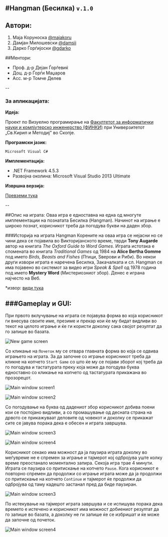 #Hangman (Бесилка) ```v.1.0``` 
----

## Автори:
1. Маја Коруноска [@majakoru](https://github.com/majakoru)
2. Дамјан Милошевски [@damsii](https://github.com/damsii)
3. Дарко Ѓорѓијоски [@gdarko]( https://github.com/gdarko)

##Ментори:
* Проф. д-р Дејан Ѓорѓевиќ
* Доц. д-р Ѓорѓи Маџаров
* Асс. м-р Томче Делев

--
### За апликацијата:
**Идеја:**

 Проект по Визуeлно програмирање на [Факултетот за информатички науки и компјутерско инженерство (ФИНКИ)](http://www.finki.ukim.mk/mk/home) при Универзитeтот „Св.Кирил и Методиј" во Скопје. 
 
**Програмски јазик:**

```Microsoft Visual C# ```

 **Имплементација:**
 
* .NET Framework 4.5.3
* Развојна околина: Microsoft Visual Studio 2013 Ultimate

**Извршна верзија:**

[Превземи тука](http://example.com)

--

##Опис на играта:
Оваа игра е едноставна на една од многуте имплементации на познатата Бесилка (Hangman). Начинот на играње е широко познат, корисникот треба да погодува букви на даден збор.

###Историја на играта Hangman
Корените на оваа игра се нејасни но се чини дека се појавила во Викторијанското време, тврди **Tony Augarde** автор на книгата _The Oxford Guide to Word Games_. Играта истотака е спомената во книгата _Traditional Games_ од 1984 на **Alice Bertha Gomme** под името _Birds, Beasts and Fishes_ (Птици, Ѕверови и Риби).
Во некои други извори играта е наречена Бесилка, Закачалката и сл. Hangman се има појавено во системот за видео игри *Speak & Spell* од 1978 година под името **Mystery Word** (Мистериозниот збор). Денес е играна најчесто на Веб.

*извор: [види тука](http://en.wikipedia.org/wiki/Hangman_%28game%29#History_of_the_Hangman_game)

###Gameplay и GUI:
---
При првото вклучување на играта се појавува форма во која корисникот ги внесува своите име, презиме и прекар кои ќе му бидат видливи во текот на целото играње и ќе ги користи доколку сака својот резултат да го запише во базата.

![New game screen](/screens/Screenshot_1.png)

Со кликање на ```Почеток``` му се отвара главната форма во која се одвива играњето на играта. За да започне со играње корисникот треба да кликне на копчето ```Start Game``` со што ќе му се појави зборот кој треба да го погодува и тастатурата преку која може да погодува буква едноставно со кликање на копчето од тастатурата прикажана во прозорецот.

![Main window screen1](/screens/main_window.png)

![Main window screen2](/screens/main_window1.png)

Со погодување на буква од дадениот збор корисникот добива поени кои се постојано видливи, а со промашување од десната страна на дрвото се прикажуваат деловите од човекот и доколку се прикажат сите се јавува порака дека е обесен и играта завршува.

![Main window screen3](/screens/main_window3.png)

![Main window screen4](/screens/game_over.png)

Корисникот секако има можност да ја паузира играта доколку во меѓувреме не е спремен за играње и тајмерот кој одбројува уште колку време преостанало моментално запира. Секоја игра трае 4 минути. Играта се паузира со притискање на копчето ```Pause```.
Кога корисникот е повторно спремен да продолжи со играње играта може да ја продолжи со притискање на копчето ```Continue``` и тајмерот ќе продолжи да одбројува од таму кадешто застанал пред да биде паузиран. 

![Main window screen3](/screens/game_paused.png)

По истекување на тајмерот играта завршува и се испишува порака дека времето е истечено и корисникот има можност добиениот резултат да го запише во базата, а доколку не ги запише  ќе се избришат и ќе може да  започне од почеток.

![Main window screen4](/screens/time_isUp.png)

